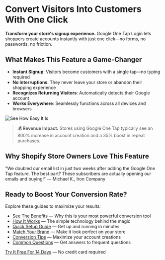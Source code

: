 # Convert Visitors Into Customers With One Click

**Transform your store's signup experience.** Google One Tap Login lets shoppers create accounts instantly with just one click—no forms, no passwords, no friction.

## What Makes This Feature a Game-Changer

- **Instant Signup**: Visitors become customers with a single tap—no typing required
- **No Interruptions**: They never leave your store or abandon their shopping experience
- **Recognizes Returning Visitors**: Automatically detects their Google account
- **Works Everywhere**: Seamlessly functions across all devices and browsers

![See How Easy It Is](https://via.placeholder.com/600x300?text=Google+One+Tap+Login+Example)

> **💰 Revenue Impact:** Stores using Google One Tap typically see an 800% increase in account creation and a 35% boost in repeat purchases.

## Why Shopify Store Owners Love This Feature

"We doubled our email list in just two weeks after adding the Google One Tap feature. The best part? These subscribers are actually opening our emails and buying!" — Michael K., Iron Company

## Ready to Boost Your Conversion Rate?

Explore these guides to maximize your results:

- [See The Benefits](benefits.md) — Why this is your most powerful conversion tool
- [How It Works](how-it-works.md) — The simple technology behind the magic
- [Quick Setup Guide](implementation.md) — Get up and running in minutes
- [Match Your Brand](customization.md) — Make it look perfect on your store
- [Conversion Tips](best-practices.md) — Maximize your account creations
- [Common Questions](faq.md) — Get answers to frequent questions

[Try It Free For 14 Days](https://nudgeaiapp.com/trial) — No credit card required 
